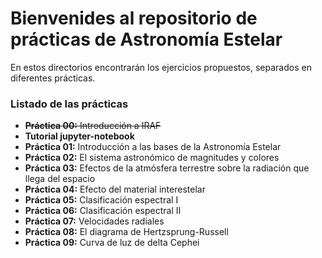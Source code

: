 # Bienvenides al repositorio de **prácticas** de Astronomía Estelar

En estos directorios encontrarán los ejercicios propuestos,
separados en diferentes prácticas.

### Listado de las prácticas

- ~~**Práctica 00:** Introducción a IRAF~~
- **Tutorial jupyter-notebook** 
- **Práctica 01:** Introducción a las bases de la Astronomía Estelar
- **Práctica 02:** El sistema astronómico de  magnitudes y colores
- **Práctica 03:** Efectos de la atmósfera terrestre sobre la radiación que llega del espacio
- **Práctica 04:** Efecto del material interestelar 
- **Práctica 05:** Clasificación espectral I
- **Práctica 06:** Clasificación espectral II
- **Práctica 07:** Velocidades radiales
- **Práctica 08:** El diagrama de Hertzsprung-Russell
- **Práctica 09:** Curva de luz de delta Cephei 

